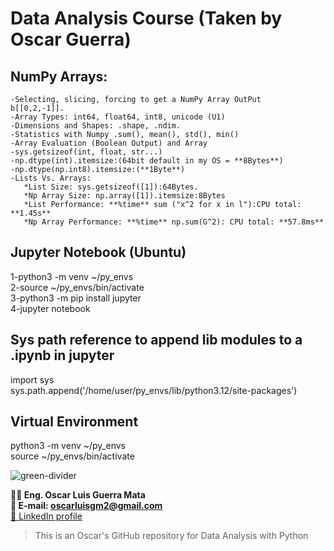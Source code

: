 # Data Analysis Course (Taken by Oscar Guerra) 

## NumPy Arrays:  

    -Selecting, slicing, forcing to get a NumPy Array OutPut
    b[[0,2,-1]].  
    -Array Types: int64, float64, int8, unicode (U1)  
    -Dimensions and Shapes: .shape, .ndim.  
    -Statistics with Numpy .sum(), mean(), std(), min()  
    -Array Evaluation (Boolean Output) and Array  
    -sys.getsizeof(int, float, str...)  
    -np.dtype(int).itemsize:(64bit default in my OS = **8Bytes**)  
    -np.dtype(np.int8).itemsize:(**1Byte**)  
    -Lists Vs. Arrays: 
       *List Size: sys.getsizeof([1]):64Bytes.  
       *Np Array Size: np.array([1]).itemsize:8Bytes  
       *List Performance: **%time** sum ("x^2 for x in l"):CPU total: **1.45s**  
       *Np Array Performance: **%time** np.sum(G^2): CPU total: **57.8ms**  
       
## Jupyter Notebook (Ubuntu)

1-python3 -m venv ~/py_envs  
2-source ~/py_envs/bin/activate  
3-python3 -m pip install jupyter  
4-jupyter notebook  

## Sys path reference to append lib modules to a .ipynb in jupyter 

import sys  
sys.path.append('/home/user/py_envs/lib/python3.12/site-packages')  

## Virtual Environment
python3 -m venv ~/py_envs  
source ~/py_envs/bin/activate  

![green-divider](https://user-images.githubusercontent.com/7065401/52071924-c003ad80-2562-11e9-8297-1c6595f8a7ff.png)

**👨‍💻 Eng. Oscar Luis Guerra Mata**  
**📧 E-mail: oscarluisgm2@gmail.com**  
 [💼 LinkedIn profile](https://ve.linkedin.com/in/oscar-luis-guerra-mata-482914a2)  

>This is an Oscar's GitHub repository for Data Analysis with Python








